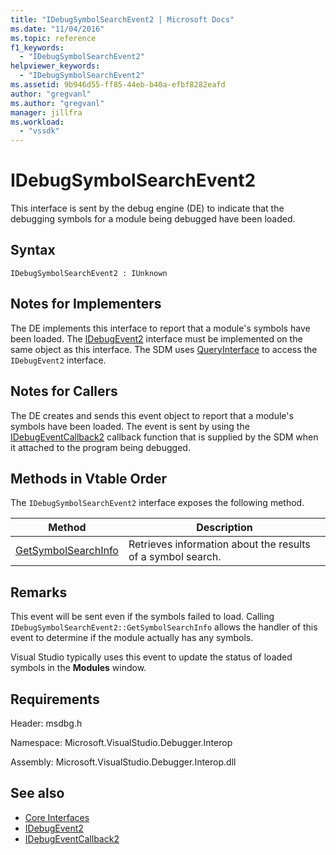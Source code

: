 ```yaml
---
title: "IDebugSymbolSearchEvent2 | Microsoft Docs"
ms.date: "11/04/2016"
ms.topic: reference
f1_keywords:
  - "IDebugSymbolSearchEvent2"
helpviewer_keywords:
  - "IDebugSymbolSearchEvent2"
ms.assetid: 9b946d55-ff85-44eb-b40a-efbf8282eafd
author: "gregvanl"
ms.author: "gregvanl"
manager: jillfra
ms.workload:
  - "vssdk"
---
```

# IDebugSymbolSearchEvent2
This interface is sent by the debug engine (DE) to indicate that the debugging symbols for a module being debugged have been loaded.

## Syntax

```
IDebugSymbolSearchEvent2 : IUnknown
```

## Notes for Implementers
 The DE implements this interface to report that a module's symbols have been loaded. The [IDebugEvent2](../../../extensibility/debugger/reference/idebugevent2.md) interface must be implemented on the same object as this interface. The SDM uses [QueryInterface](/cpp/atl/queryinterface) to access the `IDebugEvent2` interface.

## Notes for Callers
 The DE creates and sends this event object to report that a module's symbols have been loaded. The event is sent by using the [IDebugEventCallback2](../../../extensibility/debugger/reference/idebugeventcallback2.md) callback function that is supplied by the SDM when it attached to the program being debugged.

## Methods in Vtable Order
 The `IDebugSymbolSearchEvent2` interface exposes the following method.

|Method|Description|
|------------|-----------------|
|[GetSymbolSearchInfo](../../../extensibility/debugger/reference/idebugsymbolsearchevent2-getsymbolsearchinfo.md)|Retrieves information about the results of a symbol search.|

## Remarks
 This event will be sent even if the symbols failed to load. Calling `IDebugSymbolSearchEvent2::GetSymbolSearchInfo` allows the handler of this event to determine if the module actually has any symbols.

 Visual Studio typically uses this event to update the status of loaded symbols in the **Modules** window.

## Requirements
 Header: msdbg.h

 Namespace: Microsoft.VisualStudio.Debugger.Interop

 Assembly: Microsoft.VisualStudio.Debugger.Interop.dll

## See also
- [Core Interfaces](../../../extensibility/debugger/reference/core-interfaces.md)
- [IDebugEvent2](../../../extensibility/debugger/reference/idebugevent2.md)
- [IDebugEventCallback2](../../../extensibility/debugger/reference/idebugeventcallback2.md)